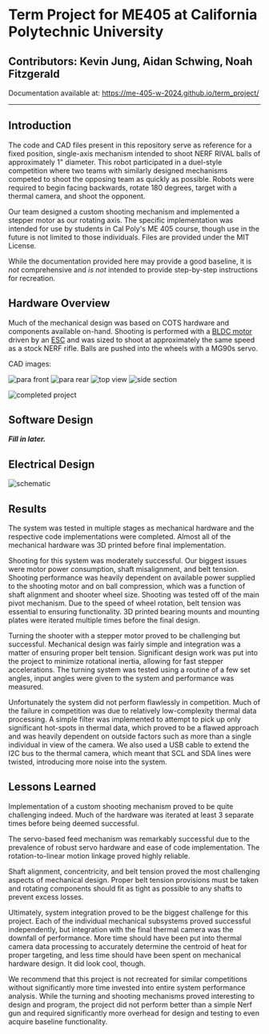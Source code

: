 # Term Project for ME405 at California Polytechnic University

## Contributors: Kevin Jung, Aidan Schwing, Noah Fitzgerald

Documentation available at: https://me-405-w-2024.github.io/term_project/

---

## Introduction
The code and CAD files present in this repository serve as reference for a fixed position, single-axis mechanism intended to shoot NERF RIVAL balls of approximately 1" diameter. This robot participated in a duel-style competition where two teams with similarly designed mechanisms competed to shoot the opposing team as quickly as possible. Robots were required to begin facing backwards, rotate 180 degrees, target with a thermal camera, and shoot the opponent.

Our team designed a custom shooting mechanism and implemented a stepper motor as our rotating axis. The specific implementation was intended for use by students in Cal Poly's ME 405 course, though use in the future is not limited to those individuals. Files are provided under the MIT License.  

While the documentation provided here may provide a good baseline, it is *not* comprehensive and *is not* intended to provide step-by-step instructions for recreation. 


## Hardware Overview
Much of the mechanical design was based on COTS hardware and components available on-hand. Shooting is performed with a [BLDC motor](https://hobbyking.com/en_us/propdrive-v2-2836-1800kv-brushless-outrunner-motor.html?wrh_pdp=3) driven by an [ESC](https://www.rcelectricparts.com/40a-esc---classic-series.html) and was sized to shoot at approximately the same speed as a stock NERF rifle. Balls are pushed into the wheels with a MG90s servo.

CAD images:

![para front](https://github.com/ME-405-w-2024/term_project/blob/main/media/Picture1.png)
![para rear](https://github.com/ME-405-w-2024/term_project/blob/main/media/Picture2.png)
![top view](https://github.com/ME-405-w-2024/term_project/blob/main/media/Picture3.png)
![side section](https://github.com/ME-405-w-2024/term_project/blob/main/media/Picture4.png)


![completed project](https://github.com/ME-405-w-2024/term_project/blob/main/media/CompletedProject.png)

## Software Design
***Fill in later.***

## Electrical Design
![schematic](https://github.com/ME-405-w-2024/term_project/blob/main/media/ElecDiagram.png)

## Results
The system was tested in multiple stages as mechanical hardware and the respective code implementations were completed. Almost all of the mechanical hardware was 3D printed before final implementation.

Shooting for this system was moderately successful. Our biggest issues were motor power consumption, shaft misalignment, and belt tension. Shooting performance was heavily dependent on available power supplied to the shooting motor and on ball compression, which was a function of shaft alignment and shooter wheel size. Shooting was tested off of the main pivot mechanism. Due to the speed of wheel rotation, belt tension was essential to ensuring functionality. 3D printed bearing mounts and mounting plates were iterated multiple times before the final design. 

Turning the shooter with a stepper motor proved to be challenging but successful. Mechanical design was fairly simple and integration was a matter of ensuring proper belt tension. Significant design work was put into the project to minimize rotational inertia, allowing for fast stepper accelerations. The turning system was tested using a routine of a few set angles, input angles were given to the system and performance was measured. 

Unfortunately the system did not perform flawlessly in competition. Much of the failure in competition was due to relatively low-complexity thermal data processing. A simple filter was implemented to attempt to pick up only significant hot-spots in thermal data, which proved to be a flawed approach and was heavily dependent on outside factors such as more than a single individual in view of the camera. We also used a USB cable to extend the I2C bus to the thermal camera, which meant that SCL and SDA lines were twisted, introducing more noise into the system.

## Lessons Learned
Implementation of a custom shooting mechanism proved to be quite challenging indeed. Much of the hardware was iterated at least 3 separate times before being deemed successful. 

The servo-based feed mechanism was remarkably successful due to the prevalence of robust servo hardware and ease of code implementation. The rotation-to-linear motion linkage proved highly reliable. 

Shaft alignment, concentricity, and belt tension proved the most challenging aspects of mechanical design. Proper belt tension provisions must be taken and rotating components should fit as tight as possible to any shafts to prevent excess losses. 

Ultimately, system integration proved to be the biggest challenge for this project. Each of the individual mechanical subsystems proved successful independently, but integration with the final thermal camera was the downfall of performance. More time should have been put into thermal camera data processing to accurately determine the centroid of heat for proper targeting, and less time should have been spent on mechanical hardware design. It did look cool, though. 

We recommend that this project is not recreated for similar competitions without significantly more time invested into entire system performance analysis. While the turning and shooting mechanisms proved interesting to design and program, the project did not perform better than a simple Nerf gun and required significantly more overhead for design and testing to even acquire baseline functionality. 